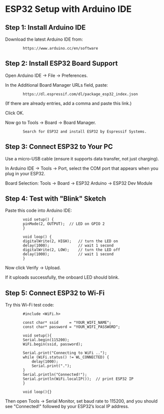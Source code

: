 # ESP32 Setup with Arduino IDE

## Step 1: Install Arduino IDE

Download the latest Arduino IDE from:
            
            https://www.arduino.cc/en/software

## Step 2: Install ESP32 Board Support

Open Arduino IDE → File → Preferences.

In the Additional Board Manager URLs field, paste:
                
            https://dl.espressif.com/dl/package_esp32_index.json

(If there are already entries, add a comma and paste this link.)

Click OK.

Now go to Tools → Board → Board Manager.

            Search for ESP32 and install ESP32 by Espressif Systems. 


## Step 3: Connect ESP32 to Your PC

Use a micro-USB cable (ensure it supports data transfer, not just charging).

In Arduino IDE → Tools → Port, select the COM port that appears when you plug in your ESP32.

Board Selection:
Tools → Board → ESP32 Arduino → ESP32 Dev Module

## Step 4: Test with "Blink" Sketch
Paste this code into Arduino IDE:

            void setup() {
            pinMode(2, OUTPUT);  // LED on GPIO 2
            }

            void loop() {
            digitalWrite(2, HIGH);   // turn the LED on
            delay(1000);             // wait 1 second
            digitalWrite(2, LOW);    // turn the LED off
            delay(1000);             // wait 1 second
            }

Now click Verify → Upload.

If it uploads successfully, the onboard LED should blink. 

## Step 5: Connect ESP32 to Wi-Fi
Try this Wi-Fi test code:


            #include <WiFi.h>

            const char* ssid     = "YOUR_WIFI_NAME";
            const char* password = "YOUR_WIFI_PASSWORD";

            void setup(){
            Serial.begin(115200);
            WiFi.begin(ssid, password);
            
            Serial.print("Connecting to WiFi ..");
            while (WiFi.status() != WL_CONNECTED) {
                delay(1000);
                Serial.print(".");
            }
            Serial.println("Connected!");
            Serial.println(WiFi.localIP());  // print ESP32 IP
            }

            void loop(){}

Then open Tools → Serial Monitor, set baud rate to 115200,
and you should see "Connected!" followed by your ESP32’s local IP address.
